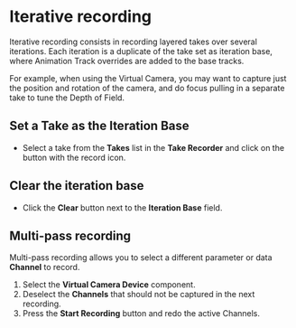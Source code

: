 # Iterative recording

Iterative recording consists in recording layered takes over several iterations. Each iteration is a duplicate of the take set as iteration base, where Animation Track overrides are added to the base tracks.

For example, when using the Virtual Camera, you may want to capture just the position and rotation of the camera, and do focus pulling in a separate take to tune the Depth of Field.

## Set a Take as the Iteration Base

* Select a take from the **Takes** list in the **Take Recorder** and click on the button with the record icon.

## Clear the iteration base

* Click the **Clear** button next to the **Iteration Base** field.

## Multi-pass recording

Multi-pass recording allows you to select a different parameter or data **Channel** to record.

1. Select the **Virtual Camera Device** component.
2. Deselect the **Channels** that should not be captured in the next recording.
3. Press the **Start Recording** button and redo the active Channels.
